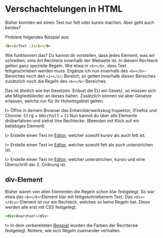 # Verschachtelungen in HTML

Bisher konnten wir einen Text nur fett oder kursiv machen. Aber geht auch beides? 					

Probiere folgendes Beispiel aus:

```html
<b><i>Text :)</i></b>
```

Wie funktioniert das? Du kannst dir vorstellen, dass jedes Element, was wir schreiben, eine Art Rechteck innerhalb der Webseite ist. In diesem Rechteck gelten ganz spezielle Regeln. Wie etwa in `<b></b>`,  dass Text fettgeschrieben werden muss. Ergänze ich nun innerhalb des `<b></b>`-Bereiches noch den `<i></i>`; Bereich, so gelten innerhalb diesen Bereiches zusätzlich noch die Regeln des `<b></b>`-Bereiches.

Das ist ähnlich wie bei Gesetzen. Erlässt die EU ein Gesetz, so  müssen sich alle Mitgliedsländer an dieses halten. Zusätzlich können sie aber Gesetze erlassen, welche nur für ihr Hoheitsgebiet gelten.

t> Öffne in deinem Browser das Entwicklerwerkzeug Inspektor, (Firefox und Chrome: <kbd>Strg</kbd> + <kbd>Umschalt</kbd> + <kbd>C</kbd>) Nun kannst du über alle Elemente drüberfahren und siehst ihre Rechtecke. (Beenden mit Klick auf ein beliebiges Element)

t> Erstelle einen Text im [Editor](https://apps.wi-wissen.de/html-css-js-editor/), welcher sowohl kursiv als auch fett ist.

t> Erstelle einen Text im [Editor](https://apps.wi-wissen.de/html-css-js-editor/), welcher sowohl fett als auch unterstrichen ist.

t> Erstelle einen Text im [Editor](https://apps.wi-wissen.de/html-css-js-editor/), welcher unterstrichen, kursiv und eine Überschrift der 2. Ordnung ist.

## div-Element

Bisher waren von allen Elementen die Regeln schon klar festgelegt. So war etwa das `<b></b>`-Element klar mit fettgeschriebenem Text. Das `<div></div>`-Element ist nur ein Rechteck, welches so keine Regeln hat. Diese werden alle erst mit CSS festgelegt.

```html
<div>Anarchie!</div>
```

t> In dem vorbereiteten [Beispiel](https://apps.wi-wissen.de/html-css-js-editor/0u6AD) wurden die Farben der Rechtecke festgelegt. Notiere, wie sich Regeln zueinander verhalten.